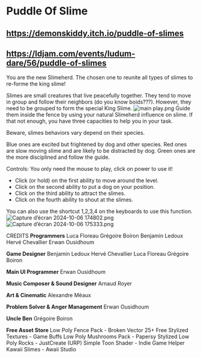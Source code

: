 # Puddle Of Slime

## https://demonskiddy.itch.io/puddle-of-slimes

## https://ldjam.com/events/ludum-dare/56/puddle-of-slimes

You are the new Slimeherd. The chosen one to reunite all types of slimes to re-forme the king slime!

Slimes are small creatures that live peacefully together. They tend to move in group and follow their neighbors (do you know boids???). However, they need to be grouped to form the special King Slime. 
![main play.png](https://img.itch.zone/aW1nLzE4MDY0NjMwLnBuZw==/original/T%2BlNPl.png)
Guide them inside the fence by using your natural Slimeherd influence on slime. If that not enough, you have three capacities to help you in your task.

Beware, slimes behaviors vary depend on their species.

Blue ones are excited but frightened by dog and other species.
Red ones are slow moving slime and are likely to be distracted by dog.
Green ones are the more disciplined and follow the guide.


Controls: You only need the mouse to play, click on power to use it!

- Click (or hold) on the first ability to move around the level.
- Click on the second ability to put a dog on your position.
- Click on the third ability to attract the slimes.
- Click on the fourth ability to shout at the slimes.

You can also use the shortcut 1,2,3,4 on the keyboards to use this function.
![Capture d’écran 2024-10-06 174802.png](https://img.itch.zone/aW1nLzE4MDY0NjM4LnBuZw==/original/i%2BNQ0S.png)
![Capture d’écran 2024-10-06 175333.png](https://img.itch.zone/aW1nLzE4MDY0NjM2LnBuZw==/original/814yyD.png)

CREDITS
**Programmers**
Luca Floreau
Grégoire Boiron
Benjamin Ledoux
Hervé Chevallier
Erwan Ousidhoum

**Game Designer**
Benjamin Ledoux
Hervé Chevallier
Luca Floreau
Grégoire Boiron

**Main UI Programmer**
Erwan Ousidhoum

**Music Composer & Sound Designer**
Arnaud Royer

**Art & Cinematic**
Alexandre Méaux

**Problem Solver & Anger Management**
Erwan Ousidhoum

**Uncle Ben**
Grégoire Boiron

**Free Asset Store**
Low Poly Fence Pack - Broken Vector
25+ Free Stylized Textures - Game Buffs
Low Poly Mushrooms Pack - Papersy
Stylized Low Poly Rocks - JustCreate
(URP) Simple Toon Shader - Indie Game Helper
Kawaii Slimes - Awaii Studio

